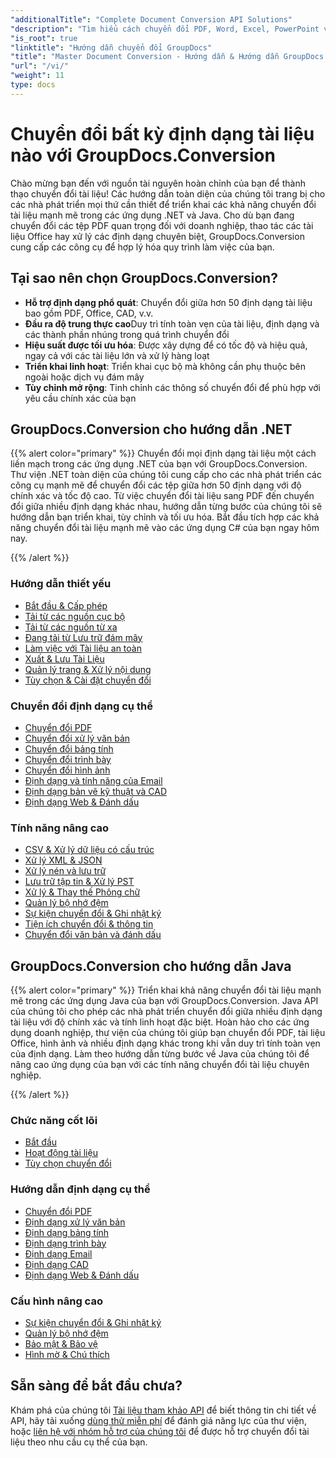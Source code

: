 ```yaml
---
"additionalTitle": "Complete Document Conversion API Solutions"
"description": "Tìm hiểu cách chuyển đổi PDF, Word, Excel, PowerPoint và hơn 50 định dạng khác với hướng dẫn từng bước của chúng tôi. Triển khai chuyển đổi tài liệu liền mạch trong ứng dụng của bạn."
"is_root": true
"linktitle": "Hướng dẫn chuyển đổi GroupDocs"
"title": "Master Document Conversion - Hướng dẫn & Hướng dẫn GroupDocs.Conversion"
"url": "/vi/"
"weight": 11
type: docs
---
```

# Chuyển đổi bất kỳ định dạng tài liệu nào với GroupDocs.Conversion

Chào mừng bạn đến với nguồn tài nguyên hoàn chỉnh của bạn để thành thạo chuyển đổi tài liệu! Các hướng dẫn toàn diện của chúng tôi trang bị cho các nhà phát triển mọi thứ cần thiết để triển khai các khả năng chuyển đổi tài liệu mạnh mẽ trong các ứng dụng .NET và Java. Cho dù bạn đang chuyển đổi các tệp PDF quan trọng đối với doanh nghiệp, thao tác các tài liệu Office hay xử lý các định dạng chuyên biệt, GroupDocs.Conversion cung cấp các công cụ để hợp lý hóa quy trình làm việc của bạn.

## Tại sao nên chọn GroupDocs.Conversion?

- **Hỗ trợ định dạng phổ quát**: Chuyển đổi giữa hơn 50 định dạng tài liệu bao gồm PDF, Office, CAD, v.v.
- **Đầu ra độ trung thực cao**Duy trì tính toàn vẹn của tài liệu, định dạng và các thành phần nhúng trong quá trình chuyển đổi
- **Hiệu suất được tối ưu hóa**: Được xây dựng để có tốc độ và hiệu quả, ngay cả với các tài liệu lớn và xử lý hàng loạt
- **Triển khai linh hoạt**: Triển khai cục bộ mà không cần phụ thuộc bên ngoài hoặc dịch vụ đám mây
- **Tùy chỉnh mở rộng**: Tinh chỉnh các thông số chuyển đổi để phù hợp với yêu cầu chính xác của bạn

## GroupDocs.Conversion cho hướng dẫn .NET

{{% alert color="primary" %}}
Chuyển đổi mọi định dạng tài liệu một cách liền mạch trong các ứng dụng .NET của bạn với GroupDocs.Conversion. Thư viện .NET toàn diện của chúng tôi cung cấp cho các nhà phát triển các công cụ mạnh mẽ để chuyển đổi các tệp giữa hơn 50 định dạng với độ chính xác và tốc độ cao. Từ việc chuyển đổi tài liệu sang PDF đến chuyển đổi giữa nhiều định dạng khác nhau, hướng dẫn từng bước của chúng tôi sẽ hướng dẫn bạn triển khai, tùy chỉnh và tối ưu hóa. Bắt đầu tích hợp các khả năng chuyển đổi tài liệu mạnh mẽ vào các ứng dụng C# của bạn ngay hôm nay.

{{% /alert %}}

### Hướng dẫn thiết yếu

- [Bắt đầu & Cấp phép](./net/getting-started-licensing/)
- [Tải từ các nguồn cục bộ](./net/loading-from-local-sources/)
- [Tải từ các nguồn từ xa](./net/loading-from-remote-sources/)
- [Đang tải từ Lưu trữ đám mây](./net/loading-from-cloud-storage/)
- [Làm việc với Tài liệu an toàn](./net/working-with-secure-documents/)
- [Xuất & Lưu Tài Liệu](./net/document-output-saving/)
- [Quản lý trang & Xử lý nội dung](./net/page-management-content-manipulation/)
- [Tùy chọn & Cài đặt chuyển đổi](./net/conversion-options-settings/)

### Chuyển đổi định dạng cụ thể

- [Chuyển đổi PDF](./net/pdf-conversion/)
- [Chuyển đổi xử lý văn bản](./net/word-processing-conversion/)
- [Chuyển đổi bảng tính](./net/spreadsheet-conversion/)
- [Chuyển đổi trình bày](./net/presentation-conversion/)
- [Chuyển đổi hình ảnh](./net/image-conversion/)
- [Định dạng và tính năng của Email](./net/email-formats-features/)
- [Định dạng bản vẽ kỹ thuật và CAD](./net/cad-technical-drawing-formats/)
- [Định dạng Web & Đánh dấu](./net/web-markup-formats/)

### Tính năng nâng cao

- [CSV & Xử lý dữ liệu có cấu trúc](./net/csv-structured-data-processing/)
- [Xử lý XML & JSON](./net/xml-json-processing/)
- [Xử lý nén và lưu trữ](./net/compression-archive-handling/)
- [Lưu trữ tập tin & Xử lý PST](./net/storage-files-pst-processing/)
- [Xử lý & Thay thế Phông chữ](./net/font-handling-substitution/)
- [Quản lý bộ nhớ đệm](./net/cache-management/)
- [Sự kiện chuyển đổi & Ghi nhật ký](./net/conversion-events-logging/)
- [Tiện ích chuyển đổi & thông tin](./net/conversion-utilities-information/)
- [Chuyển đổi văn bản và đánh dấu](./net/text-markup-conversion/)

## GroupDocs.Conversion cho hướng dẫn Java

{{% alert color="primary" %}}
Triển khai khả năng chuyển đổi tài liệu mạnh mẽ trong các ứng dụng Java của bạn với GroupDocs.Conversion. Java API của chúng tôi cho phép các nhà phát triển chuyển đổi giữa nhiều định dạng tài liệu với độ chính xác và tính linh hoạt đặc biệt. Hoàn hảo cho các ứng dụng doanh nghiệp, thư viện của chúng tôi giúp bạn chuyển đổi PDF, tài liệu Office, hình ảnh và nhiều định dạng khác trong khi vẫn duy trì tính toàn vẹn của định dạng. Làm theo hướng dẫn từng bước về Java của chúng tôi để nâng cao ứng dụng của bạn với các tính năng chuyển đổi tài liệu chuyên nghiệp.

{{% /alert %}}

### Chức năng cốt lõi

- [Bắt đầu](./java/getting-started/)
- [Hoạt động tài liệu](./java/document-operations/)
- [Tùy chọn chuyển đổi](./java/conversion-options/)

### Hướng dẫn định dạng cụ thể

- [Chuyển đổi PDF](./java/pdf-conversion/)
- [Định dạng xử lý văn bản](./java/word-processing-formats/)
- [Định dạng bảng tính](./java/spreadsheet-formats/)
- [Định dạng trình bày](./java/presentation-formats/)
- [Định dạng Email](./java/email-formats/)
- [Định dạng CAD](./java/cad-formats/)
- [Định dạng Web & Đánh dấu](./java/web-markup-formats/)

### Cấu hình nâng cao

- [Sự kiện chuyển đổi & Ghi nhật ký](./java/conversion-events-logging/)
- [Quản lý bộ nhớ đệm](./java/cache-management/)
- [Bảo mật & Bảo vệ](./java/security-protection/)
- [Hình mờ & Chú thích](./java/watermarks-annotations/)

## Sẵn sàng để bắt đầu chưa?

Khám phá của chúng tôi [Tài liệu tham khảo API](https://reference.groupdocs.com/) để biết thông tin chi tiết về API, hãy tải xuống [dùng thử miễn phí](https://releases.groupdocs.com/) để đánh giá năng lực của thư viện, hoặc [liên hệ với nhóm hỗ trợ của chúng tôi](https://forum.groupdocs.com/) để được hỗ trợ chuyển đổi tài liệu theo nhu cầu cụ thể của bạn.